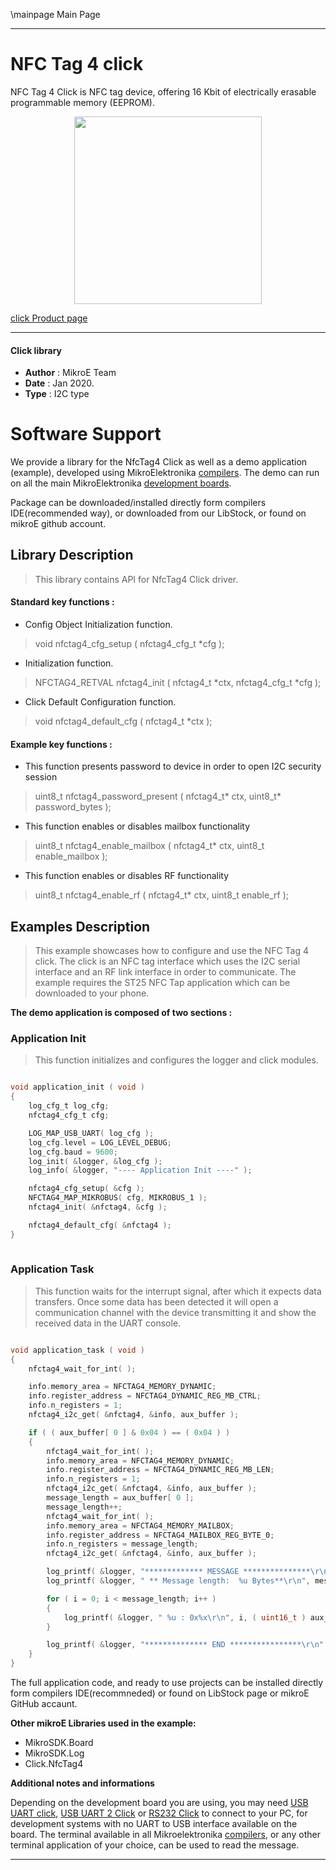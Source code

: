 \mainpage Main Page
 
 

---
# NFC Tag 4  click

NFC Tag 4 Click is NFC tag device, offering 16 Kbit of electrically erasable
programmable memory (EEPROM). 

<p align="center">
  <img src="https://download.mikroe.com/images/click_for_ide/nfctag4_click.png" height=300px>
</p>

[click Product page](https://www.mikroe.com/nfc-tag-4-click)

---


#### Click library 

- **Author**        : MikroE Team
- **Date**          : Jan 2020.
- **Type**          : I2C type


# Software Support

We provide a library for the NfcTag4 Click 
as well as a demo application (example), developed using MikroElektronika 
[compilers](https://shop.mikroe.com/compilers). 
The demo can run on all the main MikroElektronika [development boards](https://shop.mikroe.com/development-boards).

Package can be downloaded/installed directly form compilers IDE(recommended way), or downloaded from our LibStock, or found on mikroE github account. 

## Library Description

> This library contains API for NfcTag4 Click driver.

#### Standard key functions :

- Config Object Initialization function.
> void nfctag4_cfg_setup ( nfctag4_cfg_t *cfg ); 
 
- Initialization function.
> NFCTAG4_RETVAL nfctag4_init ( nfctag4_t *ctx, nfctag4_cfg_t *cfg );

- Click Default Configuration function.
> void nfctag4_default_cfg ( nfctag4_t *ctx );


#### Example key functions :

- This function presents password to device in order to open I2C security session
> uint8_t nfctag4_password_present ( nfctag4_t* ctx, uint8_t* password_bytes );
 
- This function enables or disables mailbox functionality
> uint8_t nfctag4_enable_mailbox ( nfctag4_t* ctx, uint8_t enable_mailbox );

- This function enables or disables RF functionality
> uint8_t nfctag4_enable_rf ( nfctag4_t* ctx, uint8_t enable_rf );

## Examples Description

> This example showcases how to configure and use the NFC Tag 4 click. The click is an NFC tag 
> interface which uses the I2C serial interface and an RF link interface in order to communicate.
> The example requires the ST25 NFC Tap application which can be downloaded to your phone.


**The demo application is composed of two sections :**

### Application Init 

> This function initializes and configures the logger and click modules.

```c

void application_init ( void )
{
    log_cfg_t log_cfg;
    nfctag4_cfg_t cfg;

    LOG_MAP_USB_UART( log_cfg );
    log_cfg.level = LOG_LEVEL_DEBUG;
    log_cfg.baud = 9600;
    log_init( &logger, &log_cfg );
    log_info( &logger, "---- Application Init ----" );

    nfctag4_cfg_setup( &cfg );
    NFCTAG4_MAP_MIKROBUS( cfg, MIKROBUS_1 );
    nfctag4_init( &nfctag4, &cfg );

    nfctag4_default_cfg( &nfctag4 );
}
  
```

### Application Task

> This function waits for the interrupt signal, after which it expects data transfers. Once
> some data has been detected it will open a communication channel with the device transmitting
> it and show the received data in the UART console.

```c

void application_task ( void )
{
    nfctag4_wait_for_int( );

    info.memory_area = NFCTAG4_MEMORY_DYNAMIC;
    info.register_address = NFCTAG4_DYNAMIC_REG_MB_CTRL;
    info.n_registers = 1;
    nfctag4_i2c_get( &nfctag4, &info, aux_buffer );

    if ( ( aux_buffer[ 0 ] & 0x04 ) == ( 0x04 ) )
    {
        nfctag4_wait_for_int( );
        info.memory_area = NFCTAG4_MEMORY_DYNAMIC;
        info.register_address = NFCTAG4_DYNAMIC_REG_MB_LEN;
        info.n_registers = 1;
        nfctag4_i2c_get( &nfctag4, &info, aux_buffer );
        message_length = aux_buffer[ 0 ];
        message_length++;
        nfctag4_wait_for_int( );
        info.memory_area = NFCTAG4_MEMORY_MAILBOX;
        info.register_address = NFCTAG4_MAILBOX_REG_BYTE_0;
        info.n_registers = message_length;
        nfctag4_i2c_get( &nfctag4, &info, aux_buffer );

        log_printf( &logger, "************* MESSAGE ***************\r\n" );
        log_printf( &logger, " ** Message length:  %u Bytes**\r\n", message_length );

        for ( i = 0; i < message_length; i++ )
        {
            log_printf( &logger, " %u : 0x%x\r\n", i, ( uint16_t ) aux_buffer[ i ] );
        }

        log_printf( &logger, "************** END ****************\r\n" );
    }
}  

```

The full application code, and ready to use projects can be  installed directly form compilers IDE(recommneded) or found on LibStock page or mikroE GitHub accaunt.

**Other mikroE Libraries used in the example:** 

- MikroSDK.Board
- MikroSDK.Log
- Click.NfcTag4

**Additional notes and informations**

Depending on the development board you are using, you may need 
[USB UART click](https://shop.mikroe.com/usb-uart-click), 
[USB UART 2 Click](https://shop.mikroe.com/usb-uart-2-click) or 
[RS232 Click](https://shop.mikroe.com/rs232-click) to connect to your PC, for 
development systems with no UART to USB interface available on the board. The 
terminal available in all Mikroelektronika 
[compilers](https://shop.mikroe.com/compilers), or any other terminal application 
of your choice, can be used to read the message.



---

